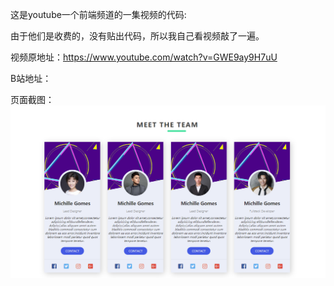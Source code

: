 这是youtube一个前端频道的一集视频的代码:

由于他们是收费的，没有贴出代码，所以我自己看视频敲了一遍。

视频原地址：https://www.youtube.com/watch?v=GWE9ay9H7uU

B站地址：

页面截图：
![Image text](https://github.com/zhangliqiang34/CardsSection/blob/master/images/%E9%A2%84%E8%A7%88.png)